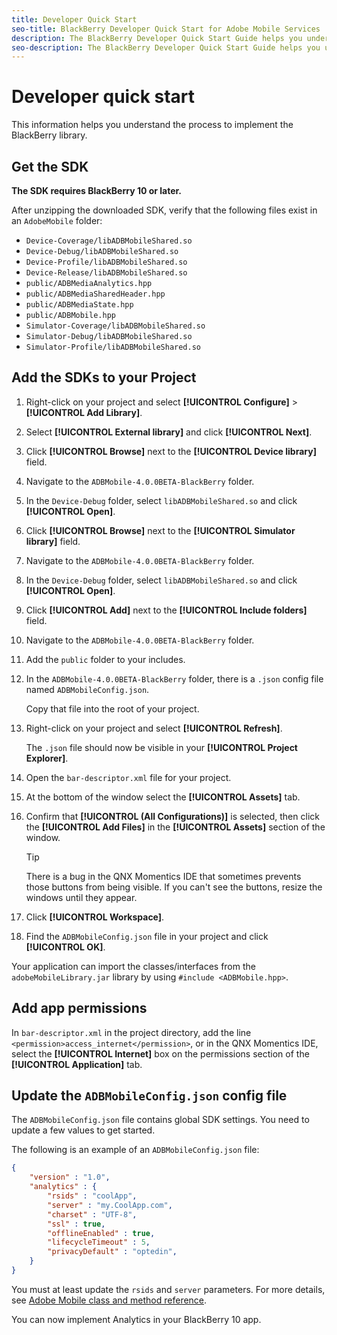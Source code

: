 ```yaml
---
title: Developer Quick Start
seo-title: BlackBerry Developer Quick Start for Adobe Mobile Services
description: The BlackBerry Developer Quick Start Guide helps you understand the process to implement the BlackBerry library for Adobe Mobile Services.
seo-description: The BlackBerry Developer Quick Start Guide helps you understand the process to implement the BlackBerry library for Adobe Mobile Services.
---
```


# Developer quick start

This information helps you understand the process to implement the BlackBerry library.

## Get the SDK

**The SDK requires BlackBerry 10 or later.**

After unzipping the downloaded SDK, verify that the following files exist in an `AdobeMobile` folder:

* `Device-Coverage/libADBMobileShared.so`
* `Device-Debug/libADBMobileShared.so`
* `Device-Profile/libADBMobileShared.so`
* `Device-Release/libADBMobileShared.so`
* `public/ADBMediaAnalytics.hpp`
* `public/ADBMediaSharedHeader.hpp`
* `public/ADBMediaState.hpp`
* `public/ADBMobile.hpp`
* `Simulator-Coverage/libADBMobileShared.so`
* `Simulator-Debug/libADBMobileShared.so`
* `Simulator-Profile/libADBMobileShared.so`

## Add the SDKs to your Project

1. Right-click on your project and select **[!UICONTROL Configure]** > **[!UICONTROL Add Library]**.
1. Select **[!UICONTROL External library]** and click **[!UICONTROL Next]**.
1. Click **[!UICONTROL Browse]** next to the **[!UICONTROL Device library]** field.
1. Navigate to the `ADBMobile-4.0.0BETA-BlackBerry` folder.
1. In the `Device-Debug` folder, select `libADBMobileShared.so` and click **[!UICONTROL Open]**.
1. Click **[!UICONTROL Browse]** next to the **[!UICONTROL Simulator library]** field.
1. Navigate to the `ADBMobile-4.0.0BETA-BlackBerry` folder.
1. In the `Device-Debug` folder, select `libADBMobileShared.so` and click **[!UICONTROL Open]**.
1. Click **[!UICONTROL Add]** next to the **[!UICONTROL Include folders]** field.
1. Navigate to the `ADBMobile-4.0.0BETA-BlackBerry` folder.
1. Add the `public` folder to your includes.
1. In the `ADBMobile-4.0.0BETA-BlackBerry` folder, there is a `.json` config file named `ADBMobileConfig.json`. 

    Copy that file into the root of your project.
1. Right-click on your project and select **[!UICONTROL Refresh]**. 

    The `.json` file should now be visible in your **[!UICONTROL Project Explorer]**.
1. Open the `bar-descriptor.xml` file for your project.
1. At the bottom of the window select the **[!UICONTROL Assets]** tab.
1. Confirm that **[!UICONTROL (All Configurations)]** is selected, then click the **[!UICONTROL Add Files]** in the **[!UICONTROL Assets]** section of the window. 
      >[!TIP]
      >
      >There is a bug in the QNX Momentics IDE that sometimes prevents those buttons from being visible. If you can't see the buttons, resize the windows until they appear.

1. Click **[!UICONTROL Workspace]**.
1. Find the `ADBMobileConfig.json` file in your project and click **[!UICONTROL OK]**.

Your application can import the classes/interfaces from the `adobeMobileLibrary.jar` library by using `#include <ADBMobile.hpp>`.

## Add app permissions

In `bar-descriptor.xml` in the project directory, add the line `<permission>access_internet</permission>`, or in the QNX Momentics IDE, select the **[!UICONTROL Internet]** box on the permissions section of the **[!UICONTROL Application]** tab.

## Update the `ADBMobileConfig.json` config file

The `ADBMobileConfig.json` file contains global SDK settings. You need to update a few values to get started.

The following is an example of an `ADBMobileConfig.json` file:

```json
{
    "version" : "1.0",
    "analytics" : {
        "rsids" : "coolApp",
        "server" : "my.CoolApp.com",
        "charset" : "UTF-8",
        "ssl" : true,
        "offlineEnabled" : true,
        "lifecycleTimeout" : 5,
        "privacyDefault" : "optedin",
    }
}
```

You must at least update the `rsids` and `server` parameters. For more details, see [Adobe Mobile class and method reference](/help/blackberry/methods.md).

You can now implement Analytics in your BlackBerry 10 app.
